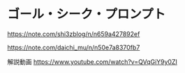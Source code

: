 # ゴール・シーク・プロンプト

https://note.com/shi3zblog/n/n659a427892ef

https://note.com/daichi_mu/n/n50e7a8370fb7

解説動画
https://www.youtube.com/watch?v=QVqGiY9y0ZI
